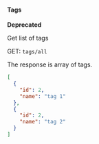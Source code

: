 #### Tags

**Deprecated**

Get list of tags

GET: `tags/all`

The response is array of tags.

```json
[
  {
    "id": 2,
    "name": "tag 1"
  },
  {
    "id": 2,
    "name": "tag 2"
  }
]
```
